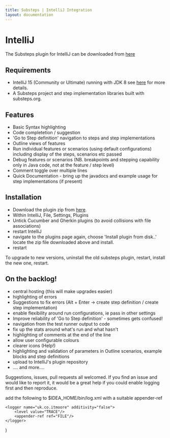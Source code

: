 ```yaml
---
title: Substeps | IntelliJ Integration
layout: documentation
---
```


IntelliJ
========

The Substeps plugin for IntelliJ can be downloaded from [here](https://github.com/iantmoore/substeps-intellij-plugin/releases)

Requirements
------------
- IntelliJ 15 (Community or Ultimate) running with JDK 8 see [here](https://intellij-support.jetbrains.com/hc/en-us/articles/206544879-Selecting-the-JDK-version-the-IDE-will-run-under) for more details.
- A Substeps project and step implementation libraries built with substeps.org.

Features
--------
- Basic Syntax highlighting
- Code completetion / suggestion
- 'Go to Step definition' navigation to steps and step implementations
- Outline views of features
- Run individual features or scenarios (using default configurations) including display of the steps, scenarios etc passed
- Debug features or scenarios (NB. breakpoints and stepping capability only in Java code, not at the feature / step level)
- Comment toggle over multiple lines
- Quick Documentation - bring up the javadocs and example usage for step implementations (if present)


Installation
------------
- Download the plugin zip from [here](https://github.com/iantmoore/substeps-intellij-plugin/releases).
- Within IntelliJ, File, Settings, Plugins
- Untick Cucumber and Gherkin plugins (to avoid collisions with file associations)
- restart IntelliJ
- navigate to the plugins page again, choose 'Install plugin from disk..'  locate the zip file downloaded above and install.
- restart

To upgrade to new versions, uninstall the old substeps plugin, restart, install the new one, restart.


On the backlog!
---------------
- central hosting (this will make upgrades easier)
- highlighting of errors
- Suggestions to fix errors (Alt + Enter -> create step definition / create step implementation)
- enable flexibility around run configurations, ie pass in other settings
- Improve reliability of 'Go to Step definition' - sometimes gets confused!
- navigation from the test runner output to code
- fix up the stats around what's run and what hasn't
- highlighting of comments at the end of the line
- allow user configurable colours
- clearer icons (Help!)
- highlighting and validation of parameters in Outline scenarios, example blocks and step definitions
- upload to IntelliJ's plugin repository
- .... and more....


Suggestions, issues, pull requests all welcomed.  If you find an issue and would like to report it, it would be a great help if you could enable logging first and then reproduce.

add the following to $IDEA_HOME/bin/log.xml with a suitable appender-ref

    <logger name="uk.co.itmoore" additivity="false">
        <level value="TRACE"/>
        <appender-ref ref="FILE"/>
    </logger>
)

